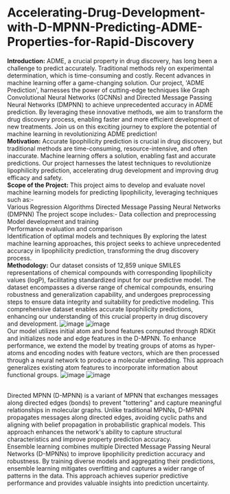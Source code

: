 # Accelerating-Drug-Development-with-D-MPNN-Predicting-ADME-Properties-for-Rapid-Discovery

**Introduction:**
ADME, a crucial property in drug discovery, has long been a challenge to predict accurately. Traditional methods rely on experimental determination, which is time-consuming and costly. Recent advances in machine learning offer a game-changing solution. Our project, 'ADME Prediction', harnesses the power of cutting-edge techniques like Graph Convolutional Neural Networks (GCNNs) and Directed Message Passing Neural Networks (DMPNN) to achieve unprecedented accuracy in ADME prediction. By leveraging these innovative methods, we aim to transform the drug discovery process, enabling faster and more efficient development of new treatments. Join us on this exciting journey to explore the potential of machine learning in revolutionizing ADME prediction!<br>
**Motivation:**
Accurate lipophilicity prediction is crucial in drug discovery, but traditional methods are time-consuming, resource-intensive, and often inaccurate. Machine learning offers a solution, enabling fast and accurate predictions. Our project harnesses the latest techniques to revolutionize lipophilicity prediction, accelerating drug development and improving drug efficacy and safety.<br>
**Scope of the Project:**
This project aims to develop and evaluate novel machine learning models for predicting lipophilicity, leveraging techniques such as:-    
    Various Regression Algorithms                                                                      Directed Message Passing Neural Networks (DMPNN)                                              The project scope includes:-                                                                           Data collection and preprocessing                                                                  Model development and training                                                                 
    Performance evaluation and comparison                                                     
    Identification of optimal models and techniques                                                By exploring the latest machine learning approaches, this project seeks to achieve unprecedented accuracy in lipophilicity prediction, transforming the drug discovery process.<br>
**Methodology:**
Our dataset consists of 12,859 unique SMILES representations of chemical compounds with corresponding lipophilicity values (logP), facilitating standardized input for our predictive model. The dataset encompasses a diverse range of chemical compounds, ensuring robustness and generalization capability, and undergoes preprocessing steps to ensure data integrity and suitability for predictive modeling. This comprehensive dataset enables accurate lipophilicity predictions, enhancing our understanding of this crucial property in drug discovery and development.
![image](https://github.com/sid563/Accelerating-Drug-Development-with-D-MPNN-Predicting-ADME-Properties-for-Rapid-Discovery/assets/111000492/6f64980f-b44c-49cd-b52e-674a4724bc8a)
![image](https://github.com/sid563/Accelerating-Drug-Development-with-D-MPNN-Predicting-ADME-Properties-for-Rapid-Discovery/assets/111000492/d3bf1fcc-3c7f-4261-a721-45ff56b590be)  <br>
Our model utilizes initial atom and bond features computed through RDKit and initializes node and edge features in the D-MPNN. To enhance performance, we extend the model by treating groups of atoms as hyper-atoms and encoding nodes with feature vectors, which are then processed through a neural network to produce a molecular embedding. This approach generalizes existing atom features to incorporate information about functional groups.
![image](https://github.com/sid563/Accelerating-Drug-Development-with-D-MPNN-Predicting-ADME-Properties-for-Rapid-Discovery/assets/111000492/5ae88ef8-a94f-4ec4-8072-1bd076504d4b)
![image](https://github.com/sid563/Accelerating-Drug-Development-with-D-MPNN-Predicting-ADME-Properties-for-Rapid-Discovery/assets/111000492/9ff9a0b3-ae58-4b28-8b8b-9f7eba2a8bdf)

<br>
Directed MPNN (D-MPNN) is a variant of MPNN that exchanges messages along directed edges (bonds) to prevent "tottering" and capture meaningful relationships in molecular graphs. Unlike traditional MPNNs, D-MPNN propagates messages along directed edges, avoiding cyclic paths and aligning with belief propagation in probabilistic graphical models. This approach enhances the network's ability to capture structural characteristics and improve property prediction accuracy.
<br>
Ensemble learning combines multiple Directed Message Passing Neural Networks (D-MPNNs) to improve lipophilicity prediction accuracy and robustness. By training diverse models and aggregating their predictions, ensemble learning mitigates overfitting and captures a wider range of patterns in the data. This approach achieves superior predictive performance and provides valuable insights into prediction uncertainty.











